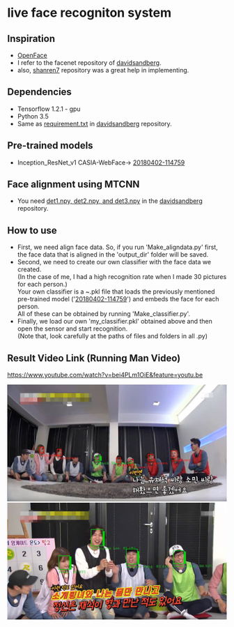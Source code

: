 # live face recogniton system

## Inspiration
* [OpenFace](https://github.com/cmusatyalab/openface)
* I refer to the facenet repository of [davidsandberg](https://github.com/davidsandberg/facenet).
* also, [shanren7](https://github.com/shanren7/real_time_face_recognition) repository was a great help in implementing.
## Dependencies
* Tensorflow 1.2.1 - gpu
* Python 3.5
* Same as [requirement.txt](https://github.com/davidsandberg/facenet/blob/master/requirements.txt) in [davidsandberg](https://github.com/davidsandberg/facenet) repository.

## Pre-trained models
* Inception_ResNet_v1 CASIA-WebFace-> [20180402-114759](https://drive.google.com/open?id=1vXMsKEOcqyRBVEwwiBO8Mbyb8YFWuVIK)

## Face alignment using MTCNN
* You need [det1.npy, det2.npy, and det3.npy](https://github.com/davidsandberg/facenet/tree/master/src/align) in the [davidsandberg](https://github.com/davidsandberg/facenet) repository.
## How to use


* First, we need align face data. So, if you run 'Make_aligndata.py' first, the face data that is aligned in the 'output_dir' folder will be saved.
* Second, we need to create our own classifier with the face data we created. <br/>(In the case of me, I had a high recognition rate when I made 30 pictures for each person.)
</br>Your own classifier is a ~.pkl file that loads the previously mentioned pre-trained model ('[20180402-114759](https://drive.google.com/open?id=1vXMsKEOcqyRBVEwwiBO8Mbyb8YFWuVIK)') and embeds the face for each person.<br/>All of these can be obtained by running 'Make_classifier.py'.<br/>
* Finally, we load our own 'my_classifier.pkl' obtained above and then open the sensor and start recognition.
</br> (Note that, look carefully at the paths of files and folders in all .py)
## Result Video Link (Running Man Video)
https://www.youtube.com/watch?v=bei4PLm1OiE&feature=youtu.be

![runningman1.png](runningman1.png)
![runningman2.png](runningman2.png)

